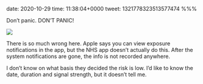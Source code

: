 date: 2020-10-29
time: 11:38:04+0000
tweet: 1321778323513577474
%%%

Don’t panic. DON’T PANIC!

![](ElfmYHTX0AEq7P-.jpg)

There is so much wrong here. Apple says you can view exposure notifications in the app, but the NHS app doesn’t actually do this. After the system notifications are gone, the info is not recorded anywhere.

I don’t know on what basis they decided the risk is low. I’d like to know the date, duration and signal strength, but it doesn’t tell me.
